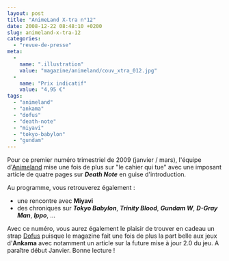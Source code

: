 ```yaml
---
layout: post
title: "AnimeLand X-tra n°12"
date: 2008-12-22 08:48:10 +0200
slug: animeland-x-tra-12
categories:
  - "revue-de-presse"
meta:
  -
    name: ".illustration"
    value: "magazine/animeland/couv_xtra_012.jpg"
  -
    name: "Prix indicatif"
    value: "4,95 €"
tags:
  - "animeland"
  - "ankama"
  - "dofus"
  - "death-note"
  - "miyavi"
  - "tokyo-babylon"
  - "gundam"
---
```


Pour ce premier numéro trimestriel de 2009 (janvier / mars), l'équipe d'[Animeland](http://www.animeland.com) mise une fois de plus sur "le cahier qui tue" avec une imposant article de quatre pages sur _**Death Note**_ en guise d'introduction.

Au programme, vous retrouverez également :

- une rencontre avec **Miyavi**
- des chroniques sur _**Tokyo Babylon**_, _**Trinity Blood**_, _**Gundam W**_, _**D-Gray Man**_, _**Ippo**_, ...
 
 Avec ce numéro, vous aurez également le plaisir de trouver en cadeau un strap [Dofus](http://www.dofus.com) puisque le magazine fait une fois de plus la part belle aux jeux d'**Ankama** avec notamment un article sur la future mise à jour 2.0 du jeu. A paraître début Janvier. Bonne lecture !